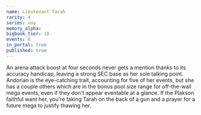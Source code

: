 ```yaml
---
name: Lieutenant Tarah
rarity: 4
series: voy
memory_alpha:
bigbook_tier: 10
events: 6
in_portal: true
published: true
---
```


An arena attack boost at four seconds never gets a mention thanks to its accuracy handicap, leaving a strong SEC base as her sole talking point. Andorian is the eye-catching trait, accounting for five of her events, but she has a couple others which are in the bonus pool size range for off-the-wall mega events, even if they don't appear eventable at a glance. If the Plakson faithful want her, you're taking Tarah on the back of a gun and a prayer for a future mega to justify thawing her.
